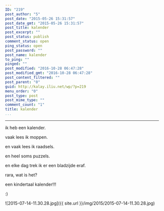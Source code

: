 ```yaml
---
ID: "219"
post_author: "5"
post_date: "2015-05-26 15:31:57"
post_date_gmt: "2015-05-26 15:31:57"
post_title: kalender
post_excerpt: ""
post_status: publish
comment_status: open
ping_status: open
post_password: ""
post_name: kalender
to_ping: ""
pinged: ""
post_modified: "2016-10-28 06:47:28"
post_modified_gmt: "2016-10-28 06:47:28"
post_content_filtered: ""
post_parent: "0"
guid: http://kalay.iliu.net/wp/?p=219
menu_order: "0"
post_type: post
post_mime_type: ""
comment_count: "1"
title: kalender
...
```

---

ik heb een kalender.

vaak lees ik moppen.

en vaak lees ik raadsels.

en heel soms puzzels.

en elke dag trek ik er een bladzijde eraf.

rara, wat is het?

een kindertaal kalender!!!

:)

![2015-07-14-11.30.28.jpg]({{ site.url }}/img/2015/2015-07-14-11.30.28.jpg)

